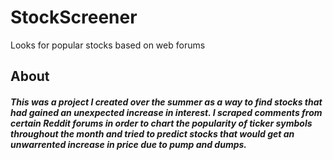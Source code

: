 # StockScreener
Looks for popular stocks based on web forums

## About
##### This was a project I created over the summer as a way to find stocks that had gained an unexpected increase in interest. I scraped comments from certain Reddit forums in order to chart the popularity of ticker symbols throughout the month and tried to predict stocks that would get an unwarrented increase in price due to pump and dumps.

